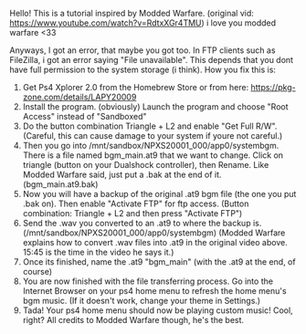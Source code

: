 Hello! This is a tutorial inspired by Modded Warfare. (original vid: https://www.youtube.com/watch?v=RdtxXGr4TMU) i love you modded warfare <33

Anyways, I got an error, that maybe you got too. In FTP clients such as FileZilla, i got an error saying "File unavailable". This depends that you dont have full permission to the system storage (i think). How you fix this is:

1. Get Ps4 Xplorer 2.0 from the Homebrew Store or from here: https://pkg-zone.com/details/LAPY20009
2. Install the program. (obviously) Launch the program and choose "Root Access" instead of "Sandboxed"
3. Do the button combination Triangle + L2 and enable "Get Full R/W". (Careful, this can cause damage to your system if youre not careful.)
4. Then you go into /mnt/sandbox/NPXS20001_000/app0/systembgm. There is a file named bgm_main.at9 that we want to change. Click on triangle (button on your Dualshock controller), then Rename. Like Modded Warfare said, just put a .bak at the end of it. (bgm_main.at9.bak)
5. Now you will have a backup of the original .at9 bgm file (the one you put .bak on). Then enable "Activate FTP" for ftp access. (Button combination: Triangle + L2 and then press "Activate FTP")
6. Send the .wav you converted to an .at9 to where the backup is. (/mnt/sandbox/NPXS20001_000/app0/systembgm) (Modded Warfare explains how to convert .wav files into .at9 in the original video above. 15:45 is the time in the video he says it.)
7. Once its finished, name the .at9 "bgm_main" (with the .at9 at the end, of course)
8. You are now finished with the file transferring process. Go into the Internet Browser on your ps4 home menu to refresh the home menu's bgm music. (If it doesn't work, change your theme in Settings.)
9. Tada! Your ps4 home menu should now be playing custom music! Cool, right? All credits to Modded Warfare though, he's the best.
